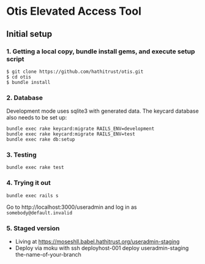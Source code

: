 # Otis Elevated Access Tool

## Initial setup
### 1. Getting a local copy, bundle install gems, and execute setup script

```
$ git clone https://github.com/hathitrust/otis.git
$ cd otis
$ bundle install
```

### 2. Database

Development mode uses sqlite3 with generated data. The keycard database also
needs to be set up:

```
bundle exec rake keycard:migrate RAILS_ENV=development
bundle exec rake keycard:migrate RAILS_ENV=test
bundle exec rake db:setup
```

### 3. Testing

```
bundle exec rake test
```

### 4. Trying it out

```
bundle exec rails s
```

Go to http://localhost:3000/useradmin and log in as `somebody@default.invalid`

### 5. Staged version

* Living at https://moseshll.babel.hathitrust.org/useradmin-staging
* Deploy via moku with ssh deployhost-001 deploy useradmin-staging the-name-of-your-branch

